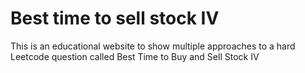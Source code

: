 # Best time to sell stock IV
This is an educational website to show multiple approaches to a hard Leetcode question called Best Time to Buy and Sell Stock IV
